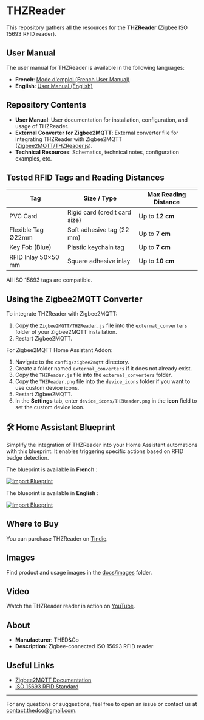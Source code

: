 # THZReader

This repository gathers all the resources for the **THZReader** (Zigbee ISO 15693 RFID reader).

## User Manual

The user manual for THZReader is available in the following languages:

- **French**: [Mode d'emploi (French User Manual)](docs/fr/Mode_d_emploi.md)
- **English**: [User Manual (English)](docs/en/User_Manual.md)

## Repository Contents

- **User Manual**: User documentation for installation, configuration, and usage of THZReader.
- **External Converter for Zigbee2MQTT**: External converter file for integrating THZReader with Zigbee2MQTT ([Zigbee2MQTT/THZReader.js](Zigbee2MQTT/THZReader.js)).
- **Technical Resources**: Schematics, technical notes, configuration examples, etc.

## Tested RFID Tags and Reading Distances

| Tag                   | Size / Type                  | Max Reading Distance |
|------------------------|-------------------------------|----------------------|
| PVC Card              | Rigid card (credit card size) | Up to **12 cm**     |
| Flexible Tag Ø22mm    | Soft adhesive tag (22 mm)     | Up to **7 cm**      |
| Key Fob (Blue)        | Plastic keychain tag          | Up to **7 cm**      |
| RFID Inlay 50×50 mm   | Square adhesive inlay         | Up to **10 cm**     |

All ISO 15693 tags are compatible.

## Using the Zigbee2MQTT Converter

To integrate THZReader with Zigbee2MQTT:

1. Copy the [`Zigbee2MQTT/THZReader.js`](Zigbee2MQTT/THZReader.js) file into the `external_converters` folder of your Zigbee2MQTT installation.
2. Restart Zigbee2MQTT.

For Zigbee2MQTT Home Assistant Addon:

1. Navigate to the `config/zigbee2mqtt` directory.
2. Create a folder named `external_converters` if it does not already exist.
3. Copy the `THZReader.js` file into the `external_converters` folder.
4. Copy the `THZReader.png` file into the `device_icons` folder if you want to use custom device icons.
5. Restart Zigbee2MQTT.
6. In the **Settings** tab, enter `device_icons/THZReader.png` in the **icon** field to set the custom device icon.

## 🛠️ Home Assistant Blueprint

Simplify the integration of THZReader into your Home Assistant automations with this blueprint. It enables triggering specific actions based on RFID badge detection.

The blueprint is available in **French** :

[![Import Blueprint](https://my.home-assistant.io/badges/blueprint_import.svg)](https://my.home-assistant.io/redirect/blueprint_import/?blueprint_url=https://github.com/TLongstride/THZReader/blob/main/blueprints/fr/THZReader.yaml)

The blueprint is available in **English** :

[![Import Blueprint](https://my.home-assistant.io/badges/blueprint_import.svg)](https://my.home-assistant.io/redirect/blueprint_import/?blueprint_url=https://github.com/TLongstride/THZReader/blob/main/blueprints/en/THZReader.yaml)

## Where to Buy

You can purchase THZReader on [Tindie](https://www.tindie.com/products/38459/).

## Images

Find product and usage images in the [docs/images](docs/images) folder.

## Video

Watch the THZReader reader in action on [YouTube](https://www.youtube.com/@THEDandCo).

## About

- **Manufacturer**: THED&Co
- **Description**: Zigbee-connected ISO 15693 RFID reader

## Useful Links

- [Zigbee2MQTT Documentation](https://www.zigbee2mqtt.io/)
- [ISO 15693 RFID Standard](https://en.wikipedia.org/wiki/ISO/IEC_15693)

---

For any questions or suggestions, feel free to open an issue or contact us at [contact.thedco@gmail.com](mailto:contact.thedco@gmail.com).

